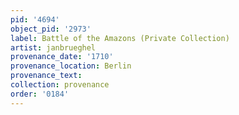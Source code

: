 ```yaml
---
pid: '4694'
object_pid: '2973'
label: Battle of the Amazons (Private Collection)
artist: janbrueghel
provenance_date: '1710'
provenance_location: Berlin
provenance_text:
collection: provenance
order: '0184'
---
```

